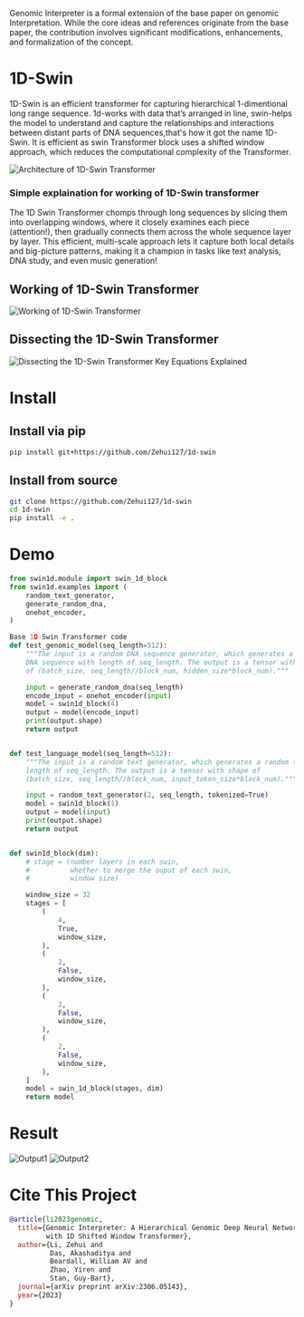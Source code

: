 Genomic Interpreter is a formal extension of the base paper on genomic Interpretation. While the core ideas and 
references originate from the base paper, the contribution involves significant modifications, enhancements, and 
formalization of the concept.
# 1D-Swin
1D-Swin is an efficient transformer for capturing hierarchical 1-dimentional long range sequence. 1d-works with data that’s arranged in line, swin-helps the model to understand and capture the relationships and interactions between distant parts of DNA sequences,that's how it got the name 1D-Swin.
It is efficient as swin Transformer block uses a shifted window approach, which reduces the computational complexity of the Transformer.

![Architecture of 1D-Swin Transformer](https://github.com/user-attachments/assets/65d88fe0-80b4-45a3-b2e0-706bea81bb36)


### Simple explaination for working of 1D-Swin transformer
The 1D Swin Transformer chomps through long sequences by slicing them into overlapping windows, where it closely examines each piece (attention!), then gradually connects them across the whole sequence layer by layer. This efficient, multi-scale approach lets it capture both local details and big-picture patterns, making it a champion in tasks like text analysis, DNA study, and even music generation!
## Working of 1D-Swin Transformer
![Working of 1D-Swin Transformer](https://github.com/user-attachments/assets/18c3a3ec-d395-42e7-8ad2-efd00a993824)

## Dissecting the 1D-Swin Transformer
![Dissecting the 1D-Swin Transformer Key Equations Explained](https://github.com/user-attachments/assets/bbf6e1ed-0f90-46c1-ba4e-8fda7de5603e)


# Install
## Install via pip

```bash
pip install git+https://github.com/Zehui127/1d-swin
```

## Install from source
  ```bash
  git clone https://github.com/Zehui127/1d-swin
  cd 1d-swin
  pip install -e .
  ```

# Demo
```python
from swin1d.module import swin_1d_block
from swin1d.examples import (
    random_text_generator,
    generate_random_dna,
    onehot_encoder,
)

Base 1D-Swin Transformer code
def test_genomic_model(seq_length=512):
    """The input is a random DNA sequence generator, which generates a random
    DNA sequence with length of seq_length. The output is a tensor with shape
    of (batch_size, seq_length//block_num, hidden_size*block_num)."""

    input = generate_random_dna(seq_length)
    encode_input = onehot_encoder(input)
    model = swin1d_block(4)
    output = model(encode_input)
    print(output.shape)
    return output


def test_language_model(seq_length=512):
    """The input is a random text generator, which generates a random text with
    length of seq_length. The output is a tensor with shape of
    (batch_size, seq_length//block_num, input_token_size*block_num)."""

    input = random_text_generator(2, seq_length, tokenized=True)
    model = swin1d_block(1)
    output = model(input)
    print(output.shape)
    return output


def swin1d_block(dim):
    # stage = (number layers in each swin,
    #          whether to merge the ouput of each swin,
    #          window size)

    window_size = 32
    stages = [
        (
            4,
            True,
            window_size,
        ),
        (
            2,
            False,
            window_size,
        ),
        (
            2,
            False,
            window_size,
        ),
        (
            2,
            False,
            window_size,
        ),
    ]
    model = swin_1d_block(stages, dim)
    return model

```

# Result
![Output1](https://github.com/user-attachments/assets/d4de551e-6af0-4467-a170-9131bc8cad5c)
![Output2](https://github.com/user-attachments/assets/18eda0e3-a97b-419e-803e-4546fc202673)


# Cite This Project

```bibtex
@article{li2023genomic,
  title={Genomic Interpreter: A Hierarchical Genomic Deep Neural Network
         with 1D Shifted Window Transformer},
  author={Li, Zehui and
          Das, Akashaditya and
          Beardall, William AV and
          Zhao, Yiren and
          Stan, Guy-Bart},
  journal={arXiv preprint arXiv:2306.05143},
  year={2023}
}
